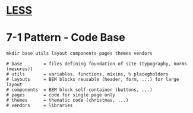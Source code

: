 # [LESS](https://openclassrooms.com/en/courses/1281906-simplifiez-vous-la-vie-avec-less)

# 7-1 Pattern - Code Base

```shell
mkdir base utils layout components pages themes vendors

# base        = files defining foundation of site (typography, norms (mesures))
# utils       = variables, functions, mixins, % placegholders
# layouts     = BEM blocks reusable (header, form, ...) for large layout
# components  = BEM block self-container (buttons, ...)
# pages       = code for single page only
# themes      = thematic code (christmas, ...)
# vendors     = libraries
```
